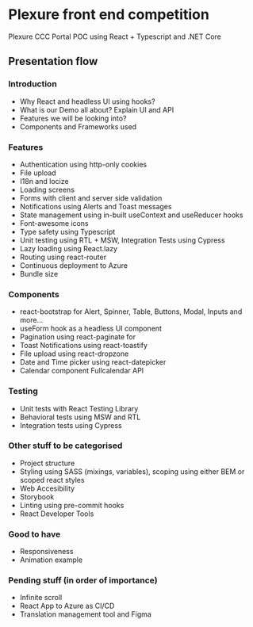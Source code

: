 # Plexure front end competition
Plexure CCC Portal POC using React + Typescript and .NET Core

## Presentation flow

### Introduction
- Why React and headless UI using hooks?
- What is our Demo all about? Explain UI and API
- Features we will be looking into?
- Components and Frameworks used

### Features
- Authentication using http-only cookies
- File upload
- I18n and locize
- Loading screens
- Forms with client and server side validation
- Notifications using Alerts and Toast messages
- State management using in-built useContext and useReducer hooks
- Font-awesome icons
- Type safety using Typescript
- Unit testing using RTL + MSW, Integration Tests using Cypress
- Lazy loading using React.lazy
- Routing using react-router
- Continuous deployment to Azure
- Bundle size

### Components
- react-bootstrap for Alert, Spinner, Table, Buttons, Modal, Inputs and more...
- useForm hook as a headless UI component
- Pagination using react-paginate for 
- Toast Notifications using react-toastify
- File upload using react-dropzone
- Date and Time picker using react-datepicker
- Calendar component Fullcalendar API

### Testing
- Unit tests with React Testing Library
- Behavioral tests using MSW and RTL
- Integration tests using Cypress

### Other stuff to be categorised
- Project structure
- Styling using SASS (mixings, variables), scoping using either BEM or scoped react styles
- Web Accesibility
- Storybook
- Linting using pre-commit hooks
- React Developer Tools

### Good to have
- Responsiveness
- Animation example

### Pending stuff (in order of importance)
- Infinite scroll
- React App to Azure as CI/CD
- Translation management tool and Figma